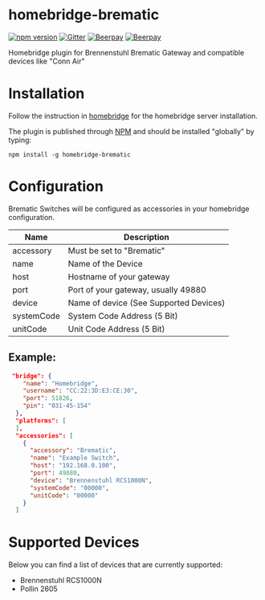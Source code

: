 # homebridge-brematic
[![npm version](https://badge.fury.io/js/homebridge-brematic.svg)](https://badge.fury.io/js/homebridge-brematic)
[![Gitter](https://badges.gitter.im/cvieth/homebridge-brematic.svg)](https://gitter.im/cvieth/homebridge-brematic?utm_source=badge&utm_medium=badge&utm_campaign=pr-badge&utm_content=body_badge)
[![Beerpay](https://beerpay.io/cvieth/homebridge-brematic/badge.svg?style=beer)](https://beerpay.io/cvieth/homebridge-brematic)
[![Beerpay](https://beerpay.io/cvieth/homebridge-brematic/make-wish.svg?style=flat)](https://beerpay.io/cvieth/homebridge-brematic)

Homebridge plugin for Brennenstuhl Brematic Gateway and compatible devices like "Conn Air"

# Installation
Follow the instruction in [homebridge](https://www.npmjs.com/package/homebridge) for the
homebridge server installation.

The plugin is published through [NPM](https://www.npmjs.com/package/homebridge-brematic) and
should be installed "globally" by typing:

    npm install -g homebridge-brematic

# Configuration

Brematic Switches will be configured as accessories in your homebridge configuration.

| Name | Description |
| --- | --- |
| accessory | Must be set to "Brematic" |
| name | Name of the Device |
| host | Hostname of your gateway |
| port | Port of your gateway, usually 49880 |
| device | Name of device (See Supported Devices) |
| systemCode | System Code Address (5 Bit) |
| unitCode | Unit Code Address (5 Bit) |

## Example:
```json
 "bridge": {
    "name": "Homebridge",
    "username": "CC:22:3D:E3:CE:30",
    "port": 51826,
    "pin": "031-45-154"
  },
  "platforms": [
  ],
  "accessories": [
    {
      "accessory": "Brematic",
      "name": "Example Switch",
      "host": "192.168.0.100",
      "port": 49880,
      "device": "Brennenstuhl RCS1000N",
      "systemCode": "00000",
      "unitCode": "00000" 
    }
  ]
```

# Supported Devices

Below you can find a list of devices that are currently supported:

  * Brennenstuhl RCS1000N
  * Pollin 2605

